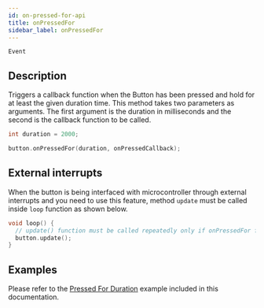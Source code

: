 ```yaml
---
id: on-pressed-for-api
title: onPressedFor
sidebar_label: onPressedFor
---
```


`Event`

## Description

Triggers a callback function when the Button has been pressed and hold for at least the given duration time. This method takes two parameters as arguments. The first argument is the duration in milliseconds and the second is the callback function to be called.

```cpp
int duration = 2000;

button.onPressedFor(duration, onPressedCallback);
```
## External interrupts

When the button is being interfaced with microcontroller through external interrupts and you need to use this feature, method `update` must be called inside `loop` function as shown below.

```cpp
void loop() {
  // update() function must be called repeatedly only if onPressedFor functionality is being used and interrupt is enabled
  button.update();
}
```

## Examples

Please refer to the [Pressed For Duration](pressed-for-duration-example) example included in this documentation.
